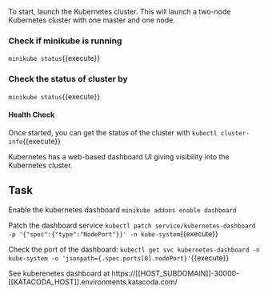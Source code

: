To start, launch the Kubernetes cluster. This will launch a two-node Kubernetes cluster with one master and one node.


### Check if minikube is running


`minikube status`{{execute}}

### Check the status of cluster by 


`minikube status`{{execute}}


#### Health Check


Once started, you can get the status of the cluster with `kubectl cluster-info`{{execute}}




Kubernetes has a web-based dashboard UI giving visibility into the Kubernetes cluster.


## Task


Enable the kubernetes dashboard 
`minikube addons enable dashboard`


Patch the dashboard service
`kubectl patch service/kubernetes-dashboard -p '{"spec":{"type":"NodePort"}}' -n kube-system`{{execute}}


Check the port of the dashboard:
`kubectl get svc kubernetes-dashboard -n kube-system -o 'jsonpath={.spec.ports[0].nodePort}'`{{execute}}


See kuberenetes dashboard at https://[[HOST_SUBDOMAIN]]-30000-[[KATACODA_HOST]].environments.katacoda.com/

